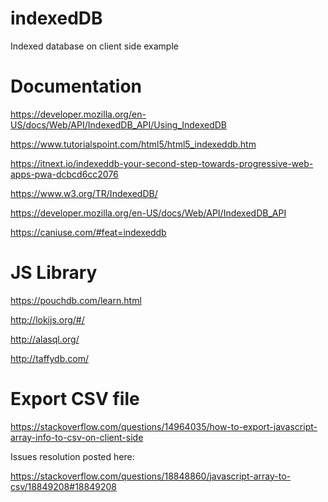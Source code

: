 # indexedDB
Indexed database on client side example

# Documentation

https://developer.mozilla.org/en-US/docs/Web/API/IndexedDB_API/Using_IndexedDB

https://www.tutorialspoint.com/html5/html5_indexeddb.htm

https://itnext.io/indexeddb-your-second-step-towards-progressive-web-apps-pwa-dcbcd6cc2076

https://www.w3.org/TR/IndexedDB/

https://developer.mozilla.org/en-US/docs/Web/API/IndexedDB_API

https://caniuse.com/#feat=indexeddb

# JS Library

https://pouchdb.com/learn.html

http://lokijs.org/#/

http://alasql.org/

http://taffydb.com/

# Export CSV file

https://stackoverflow.com/questions/14964035/how-to-export-javascript-array-info-to-csv-on-client-side

Issues resolution posted here:

https://stackoverflow.com/questions/18848860/javascript-array-to-csv/18849208#18849208


